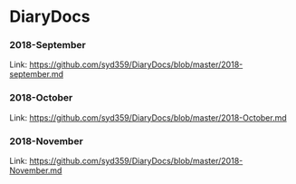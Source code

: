 # DiaryDocs

### 2018-September

Link: https://github.com/syd359/DiaryDocs/blob/master/2018-september.md



### 2018-October

Link: https://github.com/syd359/DiaryDocs/blob/master/2018-October.md  

### 2018-November

Link: https://github.com/syd359/DiaryDocs/blob/master/2018-November.md
